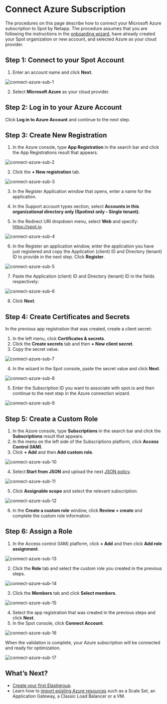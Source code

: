 # Connect Azure Subscription

The procedures on this page describe how to connect your Microsoft Azure subscription to Spot by Netapp. The procedure assumes that you are following the instructions in the [onboarding wizard](connect-your-cloud-provider/first-account/?id=connect-azure), have already created your Spot organization or new account, and selected Azure as your cloud provider.

## Step 1: Connect to your Spot Account

1. Enter an account name and click **Next**.

![connect-azure-sub-1](https://github.com/spotinst/help/assets/106514736/977a62e9-ed2a-4bc0-9da4-0a0794273a48)

2. Select **Microsoft Azure** as your cloud provider.

## Step 2: Log in to your Azure Account

Click **Log in to Azure Account** and continue to the next step.

## Step 3: Create New Registration

1. In the Azure console, type **App Registration** in the search bar and click the App Registrations result that appears.

![connect-azure-sub-2](https://github.com/spotinst/help/assets/106514736/dadaf0c3-2539-4d5f-99a0-fabbc545102b)

2. Click the **+ New registration** tab.

![connect-azure-sub-3](https://github.com/spotinst/help/assets/106514736/e1769ebf-888b-43ac-9e60-f1810ae343ba)

3. In the Register Application window that opens, enter a name for the application.

4. In the Support account types section, select **Accounts in this organizational directory only (Spotinst only - Single tenant)**.

5. In the Redirect URI dropdown menu, select **Web** and specify: https://spot.io.

![connect-azure-sub-4](https://github.com/spotinst/help/assets/106514736/6e8198f9-cdd2-4cd4-8bee-c56bcb6241de)

6. In the Register an application window, enter the application you have just registered and copy the Application (client) ID and Directory (tenant) ID to provide in the next step. Click **Register**.

![connect-azure-sub-5](https://github.com/spotinst/help/assets/106514736/ec2b6c10-23b0-4bb4-8919-a2f1dce66ede)

7. Paste the Application (client) ID and Directory (tenant) ID in the fields respectively:

![connect-azure-sub-6](https://github.com/spotinst/help/assets/106514736/5fad3158-3d39-4f94-8985-883f9e4595cd)

8. Click **Next**.

## Step 4: Create Certificates and Secrets

In the previous app registration that was created, create a client secret:

1. In the left menu, click **Certificates & secrets**.
2. Click the **Create secrets** tab and then **+ New client secret**.
3. Copy the secret value.

![connect-azure-sub-7](https://github.com/spotinst/help/assets/106514736/511bff26-1663-4b7d-82f2-31021dfb6e1e)

4. In the wizard in the Spot console, paste the secret value and click **Next**.

![connect-azure-sub-8](https://github.com/spotinst/help/assets/106514736/333125ce-e84e-4ae7-8a44-d0cb0385df73)

5. Enter the Subscription ID you want to associate with spot.io and then continue to the next step in the Azure connection wizard.

![connect-azure-sub-9](https://github.com/spotinst/help/assets/106514736/fb26789c-0d34-48fa-802c-6317509bda57)

## Step 5: Create a Custom Role

1. In the Azure console, type **Subscriptions** in the search bar and click the **Subscriptions** result that appears.
2. In the menu on the left side of the Subscriptions platform, click **Access Control (IAM)**.
3. Click **+ Add** and then **Add custom role**.

![connect-azure-sub-10](https://github.com/spotinst/help/assets/106514736/c63efd8e-9ab1-4e49-8970-86dbf680fca2)

4. Select **Start from JSON** and upload the next [JSON policy](https://docs.spot.io/administration/api/spot-policy-in-azure?id=spot-policy-in-azure).

![connect-azure-sub-11](https://github.com/spotinst/help/assets/106514736/e66c540c-4e9d-49b9-8209-5a9046c7faf6)

5. Click **Assignable scope** and select the relevant subscription.

![connect-azure-sub-12](https://github.com/spotinst/help/assets/106514736/d99feaa4-2ad4-4cee-ae2d-e4bc82f97b6a)

6. In the **Create a custom role** window, click **Review + create** and complete the custom role information.

## Step 6: Assign a Role

1. In the Access control (IAM) platform, click **+ Add** and then click **Add role assignment**.

![connect-azure-sub-13](https://github.com/spotinst/help/assets/106514736/4ed79ac3-70e3-41bd-8587-a36a049552fd)

2. Click the **Role** tab and select the custom role you created in the previous steps.

![connect-azure-sub-14](https://github.com/spotinst/help/assets/106514736/ada424da-c289-4ef7-b9bf-78e7d491bccf)

3. Click the **Members** tab and click **Select members**.

![connect-azure-sub-15](https://github.com/spotinst/help/assets/106514736/ca963bc9-824a-42e6-b927-fe372597d65d)

4. Select the app registration that was created in the previous steps and click **Next**.
5. In the Spot console, click **Connect Account**.

![connect-azure-sub-16](https://github.com/spotinst/help/assets/106514736/9d8cf4f9-a9a4-4be8-844c-46843fb7a698)

When the validation is complete, your Azure subscription will be connected and ready for optimization.

![connect-azure-sub-17](https://github.com/spotinst/help/assets/106514736/31fe6d4e-87f9-4d69-8916-95c7648bf00d)

## What’s Next?

- [Create your first Elastigroup](elastigroup/getting-started/create-an-elastigroup-for-azure).
- Learn how to [import existing Azure resources](elastigroup/tutorials-azure/getting-started/import-an-existing-azure-resource) such as a Scale Set, an Application Gateway, a Classic Load Balancer or a VM.
